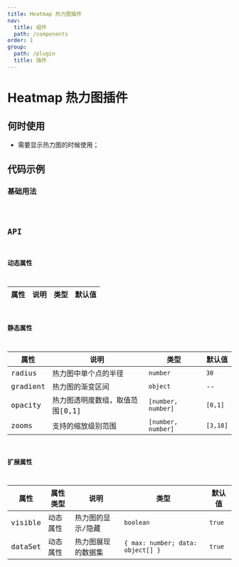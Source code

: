 ```yaml
---
title: Heatmap 热力图插件
nav:
  title: 组件
  path: /components
order: 1
group:
  path: /plugin
  title: 插件
---
```


# Heatmap 热力图插件

## 何时使用

-  需要显示热力图的时候使用；

## 代码示例

### 基础用法

<code src="./demo/demo-01.tsx" />

## API

### 动态属性

| 属性 |说明|类型|默认值|
|-----|----|----|----|

### 静态属性

| 属性 |说明|类型|默认值|
|-----|----|----|----|
|radius|热力图中单个点的半径| `number` | `30` |
|gradient|热力图的渐变区间| `object` | -- |
|opacity|热力图透明度数组，取值范围[0,1]| `[number, number]` | `[0,1]` |
|zooms|支持的缩放级别范围| `[number, number]` | `[3,18]` |

### 扩展属性

| 属性 |属性类型|说明|类型|默认值|
|-----|-----|----|----|----|
|visible| 动态属性 |热力图的显示/隐藏 | `boolean` | `true` |
|dataSet| 动态属性 |热力图展现的数据集 | `{ max: number; data: object[] }` | `true` |
